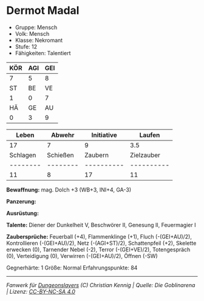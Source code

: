 # Dermot Madal  
- Gruppe: Mensch  
- Volk: Mensch  
- Klasse: Nekromant  
- Stufe: 12  
- Fähigkeiten: Talentiert  


| KÖR | AGI | GEI |  
| --- | --- | --- |  
| 7   | 5   | 8   |
| ST  | BE  | VE  |  
| 1   | 0   | 7   |
| HÄ  | GE  | AU  |  
| 0   | 3   | 9   |


| Leben    | Abwehr   | Initiative | Laufen     |
| -------- | -------- | ---------- | ---------- |
| 17       | 7        | 9          | 3.5        |
| Schlagen | Schießen | Zaubern    | Zielzauber |
| -------- | -------- | ---------- | ---------- |
| 11       | 8        | 17         | 11         |

**Bewaffnung:**
mag. Dolch +3 (WB+3, INI+4, GA-3)

**Panzerung:**


**Ausrüstung:**


**Talente:**
Diener der Dunkelheit V, Beschwörer II, Genesung II, Feuermagier I

**Zaubersprüche:**
Feuerball (+4), Flammenklinge (+1), Fluch (-(GEI+AU)/2), Kontrollieren (-(GEI+AU)/2), Netz (-(AGI+ST)/2), Schattenpfeil (+2), Skelette erwecken (0), Tarnender Nebel (-2), Terror (-(GEI+VE)/2), Totengespräch (0), Verteidigung (0), Verwirren (-(GEI+AU)/2), Öffnen (-SW)

Gegnerhärte: 1
Größe: Normal
Erfahrungspunkte: 84



___
*Fanwerk für [Dungeonslayers](https://www.dungeonslayers.net/) (C) Christian Kennig | Quelle: Die Goblinarena | Lizenz: [CC-BY-NC-SA 4.0](https://creativecommons.org/licenses/by-nc-sa/4.0/deed.de)*